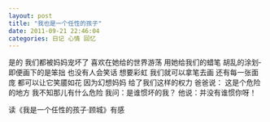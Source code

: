 ```yaml
---
layout: post 
title: "我也是一个任性的孩子"
date: 2011-09-21 22:46:04
categories: 日记 心情 回忆
---
```


是的­
我们都被妈妈宠坏了­
喜欢在她给的世界游荡­
用她给我们的蜡笔­
胡乱­的涂划­
即便画下的是笨拙­
也没有人会笑话­
想要彩虹­
我们就可以拿笔去画­
还有每一张面庞­
都可以让它笑靥如花­
因为幻想妈妈­
给了我们这样的权力­
爸爸说：­
这是个危险的地方­
我不知那儿有什么危险­
我问：是谁惯坏的我？­
他说：并没有谁惯你呀！­

读《我是一个任性的孩子·顾城》有感